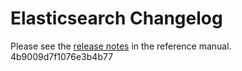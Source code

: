 # Elasticsearch Changelog

Please see the [release notes](https://www.elastic.co/guide/en/elasticsearch/reference/current/es-release-notes.html) in the reference manual.
4b9009d7f1076e3b4b77
